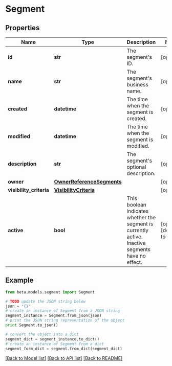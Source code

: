 # Segment


## Properties
Name | Type | Description | Notes
------------ | ------------- | ------------- | -------------
**id** | **str** | The segment&#39;s ID. | [optional] 
**name** | **str** | The segment&#39;s business name. | [optional] 
**created** | **datetime** | The time when the segment is created. | [optional] 
**modified** | **datetime** | The time when the segment is modified. | [optional] 
**description** | **str** | The segment&#39;s optional description. | [optional] 
**owner** | [**OwnerReferenceSegments**](OwnerReferenceSegments.md) |  | [optional] 
**visibility_criteria** | [**VisibilityCriteria**](VisibilityCriteria.md) |  | [optional] 
**active** | **bool** | This boolean indicates whether the segment is currently active. Inactive segments have no effect. | [optional] [default to False]

## Example

```python
from beta.models.segment import Segment

# TODO update the JSON string below
json = "{}"
# create an instance of Segment from a JSON string
segment_instance = Segment.from_json(json)
# print the JSON string representation of the object
print Segment.to_json()

# convert the object into a dict
segment_dict = segment_instance.to_dict()
# create an instance of Segment from a dict
segment_form_dict = segment.from_dict(segment_dict)
```
[[Back to Model list]](../README.md#documentation-for-models) [[Back to API list]](../README.md#documentation-for-api-endpoints) [[Back to README]](../README.md)


